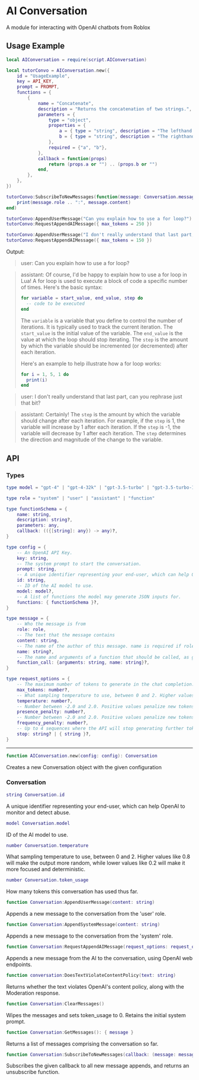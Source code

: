 # AI Conversation

A module for interacting with OpenAI chatbots from Roblox

## Usage Example

```Lua
local AIConversation = require(script.AIConversation)

local tutorConvo = AIConversation.new({
    id = "UsageExample",
    key = API_KEY,
    prompt = PROMPT,
    functions = {
        {
            name = "Concatenate",
            description = "Returns the concatenation of two strings.",
            parameters = {
                type = "object",
                properties = {
                    a = { type = "string", description = "The lefthand string" },
                    b = { type = "string", description = "The righthand string" },
                },
                required = {"a", "b"},
            },
            callback = function(props)
                return (props.a or "") .. (props.b or "")
            end,
        },
    },
})

tutorConvo:SubscribeToNewMessages(function(message: Conversation.message)
    print(message.role .. ":", message.content)
end)

tutorConvo:AppendUserMessage("Can you explain how to use a for loop?")
tutorConvo:RequestAppendAIMessage({ max_tokens = 250 })

tutorConvo:AppendUserMessage("I don't really understand that last part, can you rephrase just that bit?")
tutorConvo:RequestAppendAIMessage({ max_tokens = 150 })
```
Output:
> user: Can you explain how to use a for loop?

> assistant: Of course, I'd be happy to explain how to use a for loop in Lua!
A for loop is used to execute a block of code a specific number of times. Here's the basic syntax:
> ```lua
> for variable = start_value, end_value, step do
>   -- code to be executed
> end
> ```
> The `variable` is a variable that you define to control the number of iterations. It is typically used to track the current iteration. The `start_value` is the initial value of the variable. The `end_value` is the value at which the loop should stop iterating. The `step` is the amount by which the variable should be incremented (or decremented) after each iteration.
>
> Here's an example to help illustrate how a for loop works:
>
> ```lua
> for i = 1, 5, 1 do
>   print(i)
> end
> ```

> user: I don't really understand that last part, can you rephrase just that bit?

> assistant: Certainly! The `step` is the amount by which the variable should change after each iteration. For example, if the `step` is 1, the variable will increase by 1 after each iteration. If the `step` is -1, the variable will decrease by 1 after each iteration. The `step` determines the direction and magnitude of the change to the variable.

## API

### Types

```Lua
type model = "gpt-4" | "gpt-4-32k" | "gpt-3.5-turbo" | "gpt-3.5-turbo-16k"

type role = "system" | "user" | "assistant" | "function"

type functionSchema = {
    name: string,
    description: string?,
    parameters: any,
    callback: (({[string]: any}) -> any)?,
}

type config = {
    -- An OpenAI API Key.
    key: string,
    -- The system prompt to start the conversation.
    prompt: string,
    -- A unique identifier representing your end-user, which can help OpenAI to monitor and detect abuse.
    id: string,
    -- ID of the AI model to use.
    model: model?,
    -- A list of functions the model may generate JSON inputs for.
    functions: { functionSchema }?,
}

type message = {
    -- Who the message is from
    role: role,
    -- The text that the message contains
    content: string,
    -- The name of the author of this message. name is required if role is function, and it should be the name of the function whose response is in the content. May contain a-z, A-Z, 0-9, and underscores, with a maximum length of 64 characters.
    name: string?,
    -- The name and arguments of a function that should be called, as generated by the model.
    function_call: {arguments: string, name: string}?,
}

type request_options = {
    -- The maximum number of tokens to generate in the chat completion.
    max_tokens: number?,
	-- What sampling temperature to use, between 0 and 2. Higher values like 0.8 will make the output more random, while lower values like 0.2 will make it more focused and deterministic.
    temperature: number?,
    -- Number between -2.0 and 2.0. Positive values penalize new tokens based on whether they appear in the text so far, increasing the model's likelihood to talk about new topics.
    presence_penalty: number?,
    -- Number between -2.0 and 2.0. Positive values penalize new tokens based on their existing frequency in the text so far, decreasing the model's likelihood to repeat the same line verbatim.
    frequency_penalty: number?,
    -- Up to 4 sequences where the API will stop generating further tokens.
    stop: string? | { string }?,
}
```

-----

```Lua
function AIConversation.new(config: config): Conversation
```

Creates a new Conversation object with the given configuration

### Conversation

```Lua
string Conversation.id
```
A unique identifier representing your end-user, which can help OpenAI to monitor and detect abuse.

```Lua
model Conversation.model
```
ID of the AI model to use.

```Lua
number Conversation.temperature
```
What sampling temperature to use, between 0 and 2. Higher values like 0.8 will make the output more random, while lower values like 0.2 will make it more focused and deterministic.

```Lua
number Conversation.token_usage
```
How many tokens this conversation has used thus far.

```Lua
function Conversation:AppendUserMessage(content: string)
```
Appends a new message to the conversation from the 'user' role.

```Lua
function Conversation:AppendSystemMessage(content: string)
```
Appends a new message to the conversation from the 'system' role.

```Lua
function Conversation:RequestAppendAIMessage(request_options: request_options)
```
Appends a new message from the AI to the conversation, using OpenAI web endpoints.

```Lua
function conversation:DoesTextViolateContentPolicy(text: string)
```
Returns whether the text violates OpenAI's content policy, along with the Moderation response.

```Lua
function Conversation:ClearMessages()
```
Wipes the messages and sets token_usage to 0. Retains the initial system prompt.

```Lua
function Conversation:GetMessages(): { message }
```
Returns a list of messages comprising the conversation so far.

```Lua
function Conversation:SubscribeToNewMessages(callback: (message: message) -> ()): () -> ()
```
Subscribes the given callback to all new message appends, and returns an unsubscribe function.
